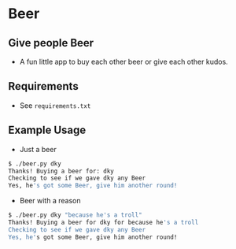 # Beer

## Give people Beer

- A fun little app to buy each other beer or give each other kudos.

## Requirements

- See `requirements.txt`

## Example Usage

- Just a beer

```bash
$ ./beer.py dky
Thanks! Buying a beer for: dky
Checking to see if we gave dky any Beer
Yes, he's got some Beer, give him another round!
```

- Beer with a reason

```bash
$ ./beer.py dky "because he's a troll"
Thanks! Buying a beer for dky for because he's a troll
Checking to see if we gave dky any Beer
Yes, he's got some Beer, give him another round!
```
